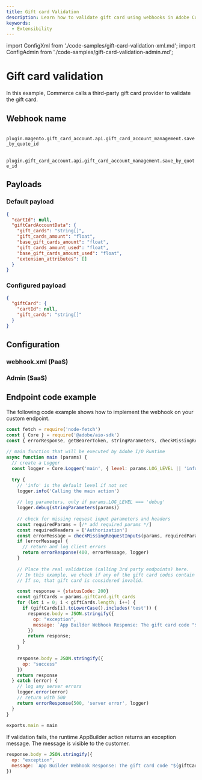```yaml
---
title: Gift card Validation
description: Learn how to validate gift card using webhooks in Adobe Commerce.
keywords:
  - Extensibility
---
```


import ConfigXml from './code-samples/gift-card-validation-xml.md';
import ConfigAdmin from './code-samples/gift-card-validation-admin.md';

# Gift card validation

In this example, Commerce calls a third-party gift card provider to validate the gift card.

## Webhook name

&#8203;<Edition name="paas" /> `plugin.magento.gift_card_account.api.gift_card_account_management.save_by_quote_id`

&#8203;<Edition name="saas" /> `plugin.gift_card_account.api.gift_card_account_management.save_by_quote_id`

## Payloads

<CodeBlock slots="heading, code" repeat="2" languages="JSON, JSON" />

### Default payload

```json
{
  "cartId": null,
  "giftCardAccountData": {
    "gift_cards": "string[]",
    "gift_cards_amount": "float",
    "base_gift_cards_amount": "float",
    "gift_cards_amount_used": "float",
    "base_gift_cards_amount_used": "float",
    "extension_attributes": []
  }
}
```

### Configured payload

```json
{
  "giftCard": {
    "cartId": null,
    "gift_cards": "string[]"
  }
}
```

## Configuration

<TabsBlock orientation="horizontal" slots="heading, content" theme="light" repeat="2" />

### webhook.xml (PaaS)

<ConfigXml/>

### Admin (SaaS)

<ConfigAdmin/>

## Endpoint code example

The following code example shows how to implement the webhook on your custom endpoint.

```js
const fetch = require('node-fetch')
const { Core } = require('@adobe/aio-sdk')
const { errorResponse, getBearerToken, stringParameters, checkMissingRequestInputs } = require('../utils')
 
// main function that will be executed by Adobe I/O Runtime
async function main (params) {
  // create a Logger
  const logger = Core.Logger('main', { level: params.LOG_LEVEL || 'info' })
 
  try {
    // 'info' is the default level if not set
    logger.info('Calling the main action')
 
    // log parameters, only if params.LOG_LEVEL === 'debug'
    logger.debug(stringParameters(params))
 
    // check for missing request input parameters and headers
    const requiredParams = [/* add required params */]
    const requiredHeaders = ['Authorization']
    const errorMessage = checkMissingRequestInputs(params, requiredParams, requiredHeaders)
    if (errorMessage) {
      // return and log client errors
      return errorResponse(400, errorMessage, logger)
    }
 
    // Place the real validation (calling 3rd party endpoints) here.
    // In this example, we check if any of the gift card codes contain "test".
    // If so, that gift card is considered invalid.

    const response = {statusCode: 200}
    const giftCards = params.giftCard.gift_cards
    for (let i = 0; i < giftCards.length; i++) {
      if (giftCards[i].toLowerCase().includes('test')) {
        response.body = JSON.stringify({
          op: "exception",
          message: `App Builder Webhook Response: The gift card code "${giftCards[i]}" is not valid`
        })
        return response;
      }
    }
 
    response.body = JSON.stringify({
      op: "success"
    })
    return response
  } catch (error) {
    // log any server errors
    logger.error(error)
    // return with 500
    return errorResponse(500, 'server error', logger)
  }
}
 
exports.main = main
```

If validation fails, the runtime AppBuilder action returns an exception message. The message is visible to the customer.

```js
response.body = JSON.stringify({
  op: "exception",
  message: `App Builder Webhook Response: The gift card code "${giftCards[i]}" is not valid`
})
```
